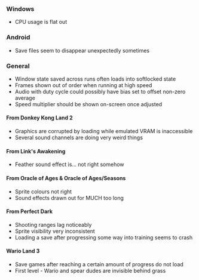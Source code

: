
### Windows

- CPU usage is flat out

### Android

- Save files seem to disappear unexpectedly sometimes

### General

- Window state saved across runs often loads into softlocked state
- Frames shown out of order when running at high speed
- Audio with duty cycle could possibly have bias set to offset non-zero average
- Speed multiplier should be shown on-screen once adjusted

#### From Donkey Kong Land 2

- Graphics are corrupted by loading while emulated VRAM is inaccessible
- Several sound channels are doing very weird things

#### From Link's Awakening

- Feather sound effect is... not right somehow

#### From Oracle of Ages & Oracle of Ages/Seasons

- Sprite colours not right
- Sound effects drawn out for MUCH too long

#### From Perfect Dark

- Shooting ranges lag noticeably
- Sprite visibility very inconsistent
- Loading a save after progressing some way into training seems to crash

#### Wario Land 3

- Save games after reaching a certain amount of progress do not load
- First level - Wario and spear dudes are invisible behind grass
